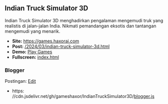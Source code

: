 ## Indian Truck Simulator 3D
<p>Indian Truck Simulator 3D menghadirkan pengalaman mengemudi truk yang realistis di jalan-jalan India. Nikmati pemandangan eksotis dan tantangan mengemudi yang menarik.</p>
<ul>
<li><strong>Site:</strong> <a href="https://games.haxorai.com">https://games.haxorai.com</a></li>  
<li><strong>Post:</strong> <a href="https://games.haxorai.com/2024/03/indian-truck-simulator-3d.html">/2024/03/indian-truck-simulator-3d.html</a></li>
<li><strong>Demo:</strong> <a href="https://games.haxorai.com/2024/03/indian-truck-simulator-3d.html">Play Games</a></li>  
<li><strong>Fullscreen:</strong> <a href="https://gameshaxor.github.io/IndianTruckSimulator3D/">index.html</a></li>  
</ul>

### Blogger
<p>Postingan: <a href="https://www.blogger.com/blog/post/edit/5445372653386280255/4877546649136413930">Edit</a></p>
<ul>
<li>https: //cdn.jsdelivr.net/gh/gameshaxor/IndianTruckSimulator3D/<a href="https://cdn.jsdelivr.net/gh/gameshaxor/IndianTruckSimulator3D/">blogger.js</a></li>
</ul>
